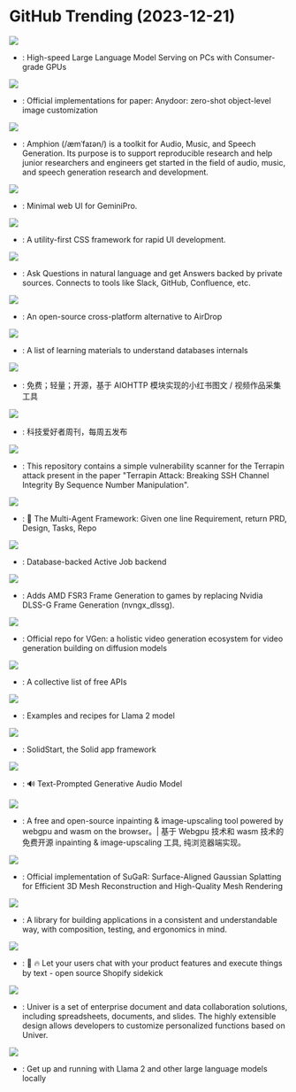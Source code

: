 # GitHub Trending (2023-12-21)

![](https://img.shields.io/badge/C-New%201-green?style=flat-square&logo=appveyor)
- [](https://github.comundefined): High-speed Large Language Model Serving on PCs with Consumer-grade GPUs

![](https://img.shields.io/badge/Python-New%20191-green?style=flat-square&logo=appveyor)
- [](https://github.comundefined): Official implementations for paper: Anydoor: zero-shot object-level image customization

![](https://img.shields.io/badge/Python-New%20568-green?style=flat-square&logo=appveyor)
- [](https://github.comundefined): Amphion (/æmˈfaɪən/) is a toolkit for Audio, Music, and Speech Generation. Its purpose is to support reproducible research and help junior researchers and engineers get started in the field of audio, music, and speech generation research and development.

![](https://img.shields.io/badge/TypeScript-New%20314-green?style=flat-square&logo=appveyor)
- [](https://github.comundefined): Minimal web UI for GeminiPro.

![](https://img.shields.io/badge/HTML-New%2041-green?style=flat-square&logo=appveyor)
- [](https://github.comundefined): A utility-first CSS framework for rapid UI development.

![](https://img.shields.io/badge/Python-New%20185-green?style=flat-square&logo=appveyor)
- [](https://github.comundefined): Ask Questions in natural language and get Answers backed by private sources. Connects to tools like Slack, GitHub, Confluence, etc.

![](https://img.shields.io/badge/Dart-New%20218-green?style=flat-square&logo=appveyor)
- [](https://github.comundefined): An open-source cross-platform alternative to AirDrop

![](https://img.shields.io/badge/none-New%20199-green?style=flat-square&logo=appveyor)
- [](https://github.comundefined): A list of learning materials to understand databases internals

![](https://img.shields.io/badge/Python-New%20226-green?style=flat-square&logo=appveyor)
- [](https://github.comundefined): 免费；轻量；开源，基于 AIOHTTP 模块实现的小红书图文 / 视频作品采集工具

![](https://img.shields.io/badge/none-New%20269-green?style=flat-square&logo=appveyor)
- [](https://github.comundefined): 科技爱好者周刊，每周五发布

![](https://img.shields.io/badge/Go-New%2067-green?style=flat-square&logo=appveyor)
- [](https://github.comundefined): This repository contains a simple vulnerability scanner for the Terrapin attack present in the paper "Terrapin Attack: Breaking SSH Channel Integrity By Sequence Number Manipulation".

![](https://img.shields.io/badge/Python-New%20365-green?style=flat-square&logo=appveyor)
- [](https://github.comundefined): 🌟 The Multi-Agent Framework: Given one line Requirement, return PRD, Design, Tasks, Repo

![](https://img.shields.io/badge/Ruby-New%20160-green?style=flat-square&logo=appveyor)
- [](https://github.comundefined): Database-backed Active Job backend

![](https://img.shields.io/badge/C%2B%2B-New%20343-green?style=flat-square&logo=appveyor)
- [](https://github.comundefined): Adds AMD FSR3 Frame Generation to games by replacing Nvidia DLSS-G Frame Generation (nvngx_dlssg).

![](https://img.shields.io/badge/Python-New%20128-green?style=flat-square&logo=appveyor)
- [](https://github.comundefined): Official repo for VGen: a holistic video generation ecosystem for video generation building on diffusion models

![](https://img.shields.io/badge/Python-New%20101-green?style=flat-square&logo=appveyor)
- [](https://github.comundefined): A collective list of free APIs

![](https://img.shields.io/badge/Jupyter%20Notebook-New%20494-green?style=flat-square&logo=appveyor)
- [](https://github.comundefined): Examples and recipes for Llama 2 model

![](https://img.shields.io/badge/HTML-New%2018-green?style=flat-square&logo=appveyor)
- [](https://github.comundefined): SolidStart, the Solid app framework

![](https://img.shields.io/badge/Jupyter%20Notebook-New%2049-green?style=flat-square&logo=appveyor)
- [](https://github.comundefined): 🔊 Text-Prompted Generative Audio Model

![](https://img.shields.io/badge/TypeScript-New%2040-green?style=flat-square&logo=appveyor)
- [](https://github.comundefined): A free and open-source inpainting & image-upscaling tool powered by webgpu and wasm on the browser。| 基于 Webgpu 技术和 wasm 技术的免费开源 inpainting & image-upscaling 工具, 纯浏览器端实现。

![](https://img.shields.io/badge/C%2B%2B-New%2047-green?style=flat-square&logo=appveyor)
- [](https://github.comundefined): Official implementation of SuGaR: Surface-Aligned Gaussian Splatting for Efficient 3D Mesh Reconstruction and High-Quality Mesh Rendering

![](https://img.shields.io/badge/Swift-New%2019-green?style=flat-square&logo=appveyor)
- [](https://github.comundefined): A library for building applications in a consistent and understandable way, with composition, testing, and ergonomics in mind.

![](https://img.shields.io/badge/TypeScript-New%2071-green?style=flat-square&logo=appveyor)
- [](https://github.comundefined): 🤖 🔥 Let your users chat with your product features and execute things by text - open source Shopify sidekick

![](https://img.shields.io/badge/TypeScript-New%2027-green?style=flat-square&logo=appveyor)
- [](https://github.comundefined): Univer is a set of enterprise document and data collaboration solutions, including spreadsheets, documents, and slides. The highly extensible design allows developers to customize personalized functions based on Univer.

![](https://img.shields.io/badge/Go-New%201-green?style=flat-square&logo=appveyor)
- [](https://github.comundefined): Get up and running with Llama 2 and other large language models locally

